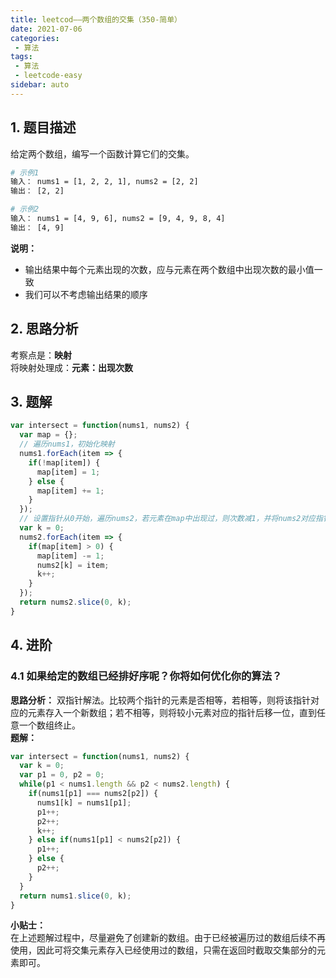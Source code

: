 ```yaml
---
title: leetcod——两个数组的交集（350-简单）
date: 2021-07-06
categories:
 - 算法
tags:
 - 算法
 - leetcode-easy
sidebar: auto
--- 
```


## 1. 题目描述  
给定两个数组，编写一个函数计算它们的交集。  

```bash
# 示例1
输入： nums1 = [1, 2, 2, 1], nums2 = [2, 2]
输出： [2, 2]

# 示例2
输入： nums1 = [4, 9, 6], nums2 = [9, 4, 9, 8, 4]
输出： [4, 9]
```

**说明：**  
- 输出结果中每个元素出现的次数，应与元素在两个数组中出现次数的最小值一致
- 我们可以不考虑输出结果的顺序

## 2. 思路分析
考察点是：**映射**  
将映射处理成：**元素：出现次数**

## 3. 题解
```js
var intersect = function(nums1, nums2) {
  var map = {};
  // 遍历nums1，初始化映射
  nums1.forEach(item => {
    if(!map[item]) {
      map[item] = 1;
    } else {
      map[item] += 1;
    }
  });
  // 设置指针从0开始，遍历nums2，若元素在map中出现过，则次数减1，并将nums2对应指针位置的元素赋值为目标元素
  var k = 0;
  nums2.forEach(item => {
    if(map[item] > 0) {
      map[item] -= 1;
      nums2[k] = item;
      k++;
    }
  });
  return nums2.slice(0, k);
}
```

## 4. 进阶
### 4.1 如果给定的数组已经排好序呢？你将如何优化你的算法？
**思路分析：** 
双指针解法。比较两个指针的元素是否相等，若相等，则将该指针对应的元素存入一个新数组；若不相等，则将较小元素对应的指针后移一位，直到任意一个数组终止。  
**题解：**  
```js
var intersect = function(nums1, nums2) {
  var k = 0;
  var p1 = 0, p2 = 0;
  while(p1 < nums1.length && p2 < nums2.length) {
    if(nums1[p1] === nums2[p2]) {
      nums1[k] = nums1[p1];
      p1++;
      p2++;
      k++;
    } else if(nums1[p1] < nums2[p2]) {
      p1++;
    } else {
      p2++;
    }
  }
  return nums1.slice(0, k);
}
```

**小贴士：**  
在上述题解过程中，尽量避免了创建新的数组。由于已经被遍历过的数组后续不再使用，因此可将交集元素存入已经使用过的数组，只需在返回时截取交集部分的元素即可。
